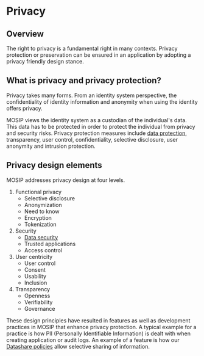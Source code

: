 # Privacy

## Overview

The right to privacy is a fundamental right in many contexts. Privacy protection or preservation can be ensured in an application by adopting a privacy friendly design stance.

## What is privacy and privacy protection?

Privacy takes many forms. From an identity system perspective, the confidentiality of identity information and anonymity when using the identity offers privacy.

MOSIP views the identity system as a custodian of the individual's data. This data has to be protected in order to protect the individual from privacy and security risks. Privacy protection measures include [data protection](data-protection.md), transparency, user control, confidentiality, selective disclosure, user anonymity and intrusion protection.

## Privacy design elements

MOSIP addresses privacy design at four levels.

1. Functional privacy
   * Selective disclosure
   * Anonymization
   * Need to know
   * Encryption
   * Tokenization
2. Security
   * [Data security](data-protection.md)
   * Trusted applications
   * Access control
3. User centricity
   * User control
   * Consent
   * Usability
   * Inclusion
4. Transparency
   * Openness
   * Verifiability
   * Governance

These design principles have resulted in features as well as development practices in MOSIP that enhance privacy protection. A typical example for a practice is how PII (Personally Identifiable Information) is dealt with when creating application or audit logs. An example of a feature is how our [Datashare policies](../partners.md#partner-policies) allow selective sharing of information.
